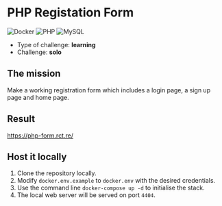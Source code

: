 # PHP Registation Form

![Docker](https://img.shields.io/badge/docker-%230db7ed.svg?style=for-the-badge&logo=docker&logoColor=white) ![PHP](https://img.shields.io/badge/php-%23777BB4.svg?style=for-the-badge&logo=php&logoColor=white) ![MySQL](https://img.shields.io/badge/mysql-%2300f.svg?style=for-the-badge&logo=mysql&logoColor=white)

- Type of challenge: **learning**
- Challenge: **solo**

## The mission

Make a working registration form which includes a login page, a sign up page and home page.

## Result

https://php-form.rct.re/

## Host it locally

1. Clone the repository locally.
2. Modify `docker.env.example` to `docker.env` with the desired credentials.
3. Use the command line `docker-compose up -d` to initialise the stack.
4. The local web server will be served on port `4404`.
